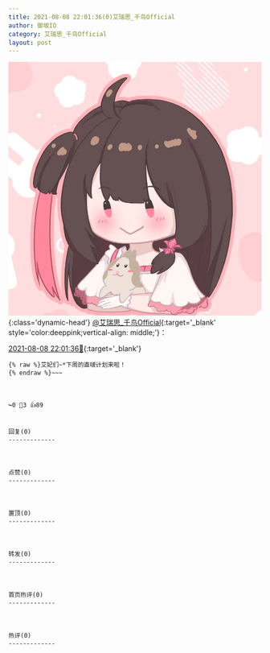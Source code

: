 ```yaml
---
title: 2021-08-08 22:01:36(0)艾瑞思_千鸟Official
author: 御坂IO
category: 艾瑞思_千鸟Official
layout: post
---
```


![img](/images/7e08840c56f251de28bdf766b647bd5fe9a5d50a.jpg){:class='dynamic-head'}
[@艾瑞思_千鸟Official](https://space.bilibili.com/1090010845/dynamic){:target='_blank' style='color:deeppink;vertical-align: middle;'}：

[2021-08-08 22:01:36🔗](https://t.bilibili.com/556597250117929301){:target='_blank'}

~~~
{% raw %}艾妃们~*下周的直啵计划来啦！
{% endraw %}~~~



↪️0 💬3 👍89


回复(0)
-------------



点赞(0)
-------------



置顶(0)
-------------



转发(0)
-------------



首页热评(0)
-------------



热评(0)
-------------



